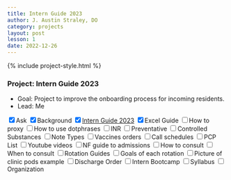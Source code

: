 ```yaml
---
title: Intern Guide 2023
author: J. Austin Straley, DO
category: projects
layout: post
lesson: 1
date: 2022-12-26
---
```


{% include project-style.html %}

### Project: Intern Guide 2023
- Goal: Project to improve the onboarding process for incoming residents.
- Lead: Me

<label class="form-control"><input type="checkbox" name="checkbox-checked" checked/>Ask</label>
<label class="form-control"><input type="checkbox" name="checkbox-checked" checked/>Background</label>
<label class="form-control"><input type="checkbox" name="checkbox-checked" checked/><a href="/books/internguide/">Intern Guide 2023</a></label>
<label class="form-control tab"><input type="checkbox" name="checkbox-checked" checked/>Excel Guide</label>
<label class="form-control tab"><input type="checkbox" name="checkbox"/>How to proxy</label>
<label class="form-control tab"><input type="checkbox" name="checkbox"/>How to use dotphrases</label>
<label class="form-control tab2"><input type="checkbox" name="checkbox"/>INR</label>
<label class="form-control tab2"><input type="checkbox" name="checkbox"/>Preventative</label>
<label class="form-control tab2"><input type="checkbox" name="checkbox"/>Controlled Substances</label>
<label class="form-control tab2"><input type="checkbox" name="checkbox"/>Note Types</label>
<label class="form-control tab"><input type="checkbox" name="checkbox"/>Vaccines orders</label>
<label class="form-control tab"><input type="checkbox" name="checkbox"/>Call schedules</label>
<label class="form-control tab"><input type="checkbox" name="checkbox"/>PCP List</label>
<label class="form-control tab"><input type="checkbox" name="checkbox"/>Youtube videos</label>
<label class="form-control tab"><input type="checkbox" name="checkbox"/>NF guide to admissions</label>
<label class="form-control tab"><input type="checkbox" name="checkbox"/>How to consult</label>
<label class="form-control tab2"><input type="checkbox" name="checkbox"/>When to consult</label>
<label class="form-control tab"><input type="checkbox" name="checkbox"/>Rotation Guides</label>
<label class="form-control tab2"><input type="checkbox" name="checkbox"/>Goals of each rotation</label> 
<label class="form-control tab"><input type="checkbox" name="checkbox"/>Picture of clinic pods example</label>
<label class="form-control tab"><input type="checkbox" name="checkbox"/>Discharge Order</label>
<label class="form-control"><input type="checkbox" name="checkbox-checked"/>Intern Bootcamp</label>
<label class="form-control tab"><input type="checkbox" name="checkbox"/>Syllabus</label>
<label class="form-control tab"><input type="checkbox" name="checkbox"/>Organization</label>